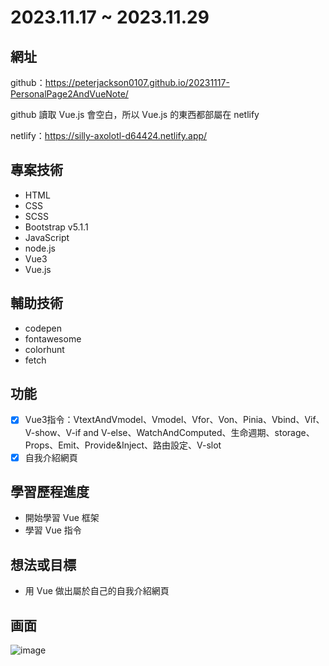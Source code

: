 # 2023.11.17 ~ 2023.11.29

## 網址
github：https://peterjackson0107.github.io/20231117-PersonalPage2AndVueNote/

github 讀取 Vue.js 會空白，所以 Vue.js 的東西都部屬在 netlify

netlify：https://silly-axolotl-d64424.netlify.app/

## 專案技術
- HTML
- CSS
- SCSS
- Bootstrap v5.1.1
- JavaScript
- node.js
- Vue3
- Vue.js

## 輔助技術
- codepen
- fontawesome
- colorhunt
- fetch

## 功能
- [x] Vue3指令：VtextAndVmodel、Vmodel、Vfor、Von、Pinia、Vbind、Vif、V-show、V-if and V-else、WatchAndComputed、生命週期、storage、Props、Emit、Provide&Inject、路由設定、V-slot
- [x] 自我介紹網頁

## 學習歷程進度
* 開始學習 Vue 框架
* 學習 Vue 指令

## 想法或目標
* 用 Vue 做出屬於自己的自我介紹網頁

## 画面

![image](https://github.com/peterjackson0107/20231117-PersonalPage2AndVueNote/assets/151004314/821ad1cf-2ab6-4886-a570-f07d44a4fb76)
